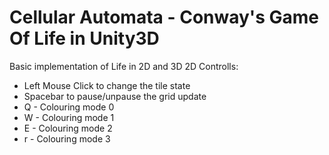 # Cellular Automata - Conway's Game Of Life in Unity3D

Basic implementation of Life in 2D and 3D
2D Controlls:
- Left Mouse Click to change the tile state
- Spacebar to pause/unpause the grid update
- Q - Colouring mode 0
- W - Colouring mode 1
- E - Colouring mode 2
- r - Colouring mode 3
